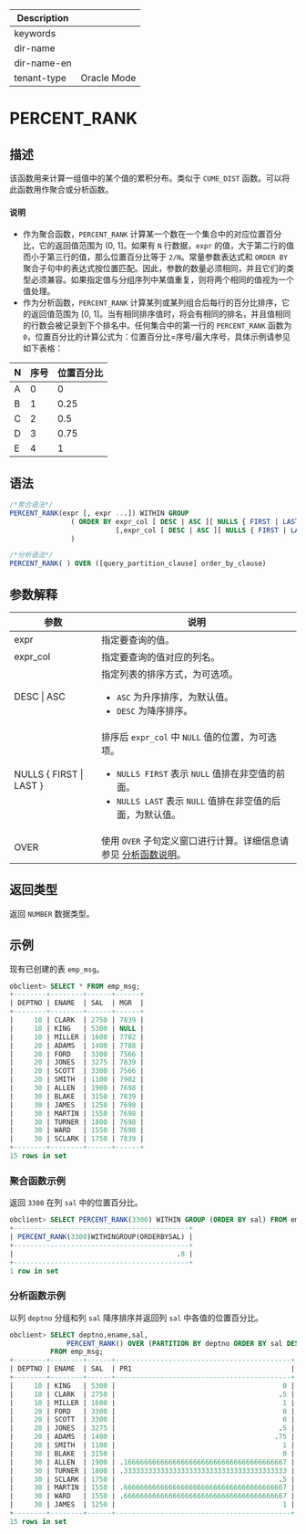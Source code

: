 | Description   |                 |
|---------------|-----------------|
| keywords      |                 |
| dir-name      |                 |
| dir-name-en   |                 |
| tenant-type   | Oracle Mode     |

# PERCENT_RANK

## 描述

该函数用来计算一组值中的某个值的累积分布。类似于 `CUME_DIST` 函数。可以将此函数用作聚合或分析函数。

  <main id="notice" type='explain'>
    <h4>说明</h4>
    <ul>
    <li>作为聚合函数，<code>PERCENT_RANK</code> 计算某一个数在一个集合中的对应位置百分比，它的返回值范围为 (0, 1]。如果有 <code>N</code> 行数据，<code>expr</code> 的值，大于第二行的值而小于第三行的值，那么位置百分比等于 <code>2/N</code>。常量参数表达式和 <code>ORDER BY</code> 聚合子句中的表达式按位置匹配。因此，参数的数量必须相同，并且它们的类型必须兼容。如果指定值与分组序列中某值重复，则将两个相同的值视为一个值处理。</li>
    <li>作为分析函数，<code>PERCENT_RANK</code> 计算某列或某列组合后每行的百分比排序，它的返回值范围为 [0, 1]。当有相同排序值时，将会有相同的排名，并且值相同的行数会被记录到下个排名中。任何集合中的第一行的 <code>PERCENT_RANK</code> 函数为 <code>0</code>，位置百分比的计算公式为：位置百分比=序号/最大序号，具体示例请参见如下表格：</li>
    </ul>
  </main>

  | N | 序号 | 位置百分比 |
  |---|----|-------|
  | A | 0  | 0     |
  | B | 1  | 0.25  |
  | C | 2  | 0.5   |
  | D | 3  | 0.75  |
  | E | 4  | 1     |

## 语法

```sql
/*聚合语法*/
PERCENT_RANK(expr [, expr ...]) WITHIN GROUP
               ( ORDER BY expr_col [ DESC | ASC ][ NULLS { FIRST | LAST } ]
                          [,expr_col [ DESC | ASC ][ NULLS { FIRST | LAST } ]]...
               )

/*分析语法*/
PERCENT_RANK( ) OVER ([query_partition_clause] order_by_clause)
```

## 参数解释

|           参数            |                                                                                                            说明                                                                                                            |
|-------------------------|--------------------------------------------------------------------------------------------------------------------------------------------------------------------------------------------------------------------------|
| expr                    | 指定要查询的值。                                                                                                                                                                                                                 |
| expr_col                | 指定要查询的值对应的列名。                                                                                                                                                                                                            |
| DESC \| ASC             | 指定列表的排序方式，为可选项。 <ul><li> `ASC` 为升序排序，为默认值。   </li><li> `DESC` 为降序排序。 </li></ul>                                                                |
| NULLS { FIRST \| LAST } | 排序后 `expr_col` 中 `NULL` 值的位置，为可选项。 <ul><li> `NULLS FIRST` 表示 `NULL` 值排在非空值的前面。   </li><li> `NULLS LAST` 表示 `NULL` 值排在非空值的后面，为默认值。</li></ul>    |
| OVER                    | 使用 `OVER` 子句定义窗口进行计算。详细信息请参见 [分析函数说明](../400.analysis-functions-of-oracle-mode/100.window-function-description-of-oracle-mode.md)。                                                                                                                                  |

## 返回类型

返回 `NUMBER` 数据类型。

## 示例

现有已创建的表 `emp_msg`。

```sql
obclient> SELECT * FROM emp_msg;
+--------+--------+------+------+
| DEPTNO | ENAME  | SAL  | MGR  |
+--------+--------+------+------+
|     10 | CLARK  | 2750 | 7839 |
|     10 | KING   | 5300 | NULL |
|     10 | MILLER | 1600 | 7782 |
|     20 | ADAMS  | 1400 | 7788 |
|     20 | FORD   | 3300 | 7566 |
|     20 | JONES  | 3275 | 7839 |
|     20 | SCOTT  | 3300 | 7566 |
|     20 | SMITH  | 1100 | 7902 |
|     30 | ALLEN  | 1900 | 7698 |
|     30 | BLAKE  | 3150 | 7839 |
|     30 | JAMES  | 1250 | 7698 |
|     30 | MARTIN | 1550 | 7698 |
|     30 | TURNER | 1800 | 7698 |
|     30 | WARD   | 1550 | 7698 |
|     30 | SCLARK | 1750 | 7839 |
+--------+--------+------+------+
15 rows in set
```

### 聚合函数示例

返回 `3300` 在列 `sal` 中的位置百分比。

```sql
obclient> SELECT PERCENT_RANK(3300) WITHIN GROUP (ORDER BY sal) FROM emp_msg;
+-------------------------------------------+
| PERCENT_RANK(3300)WITHINGROUP(ORDERBYSAL) |
+-------------------------------------------+
|                                        .8 |
+-------------------------------------------+
1 row in set
```

### 分析函数示例

以列 `deptno` 分组和列 `sal` 降序排序并返回列 `sal` 中各值的位置百分比。

```sql
obclient> SELECT deptno,ename,sal,
              PERCENT_RANK() OVER (PARTITION BY deptno ORDER BY sal DESC) AS pr1
          FROM emp_msg;
+--------+--------+------+-------------------------------------------+
| DEPTNO | ENAME  | SAL  | PR1                                       |
+--------+--------+------+-------------------------------------------+
|     10 | KING   | 5300 |                                         0 |
|     10 | CLARK  | 2750 |                                        .5 |
|     10 | MILLER | 1600 |                                         1 |
|     20 | FORD   | 3300 |                                         0 |
|     20 | SCOTT  | 3300 |                                         0 |
|     20 | JONES  | 3275 |                                        .5 |
|     20 | ADAMS  | 1400 |                                       .75 |
|     20 | SMITH  | 1100 |                                         1 |
|     30 | BLAKE  | 3150 |                                         0 |
|     30 | ALLEN  | 1900 | .1666666666666666666666666666666666666667 |
|     30 | TURNER | 1800 | .3333333333333333333333333333333333333333 |
|     30 | SCLARK | 1750 |                                        .5 |
|     30 | MARTIN | 1550 | .6666666666666666666666666666666666666667 |
|     30 | WARD   | 1550 | .6666666666666666666666666666666666666667 |
|     30 | JAMES  | 1250 |                                         1 |
+--------+--------+------+-------------------------------------------+
15 rows in set
```
